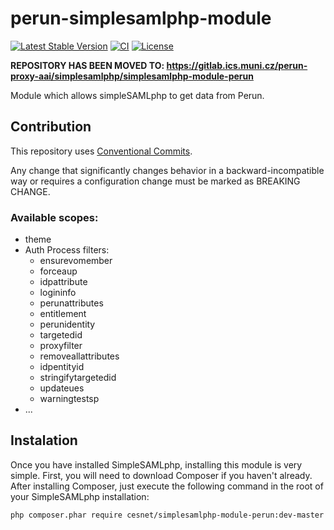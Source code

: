 # perun-simplesamlphp-module
[![Latest Stable Version](https://poser.pugx.org/cesnet/simplesamlphp-module-perun/v/stable)](https://packagist.org/packages/cesnet/simplesamlphp-module-perun)
[![CI](https://github.com/CESNET/perun-simplesamlphp-module/actions/workflows/build_and_check.yml/badge.svg)](https://github.com/CESNET/perun-simplesamlphp-module/actions/workflows/build_and_check.yml)
[![License](https://poser.pugx.org/cesnet/simplesamlphp-module-perun/license)](https://packagist.org/packages/cesnet/simplesamlphp-module-perun)

**REPOSITORY HAS BEEN MOVED TO: https://gitlab.ics.muni.cz/perun-proxy-aai/simplesamlphp/simplesamlphp-module-perun**

Module which allows simpleSAMLphp to get data from Perun.

## Contribution

This repository uses [Conventional Commits](https://www.npmjs.com/package/@commitlint/config-conventional).

Any change that significantly changes behavior in a backward-incompatible way or requires a configuration change must be marked as BREAKING CHANGE.

### Available scopes:
* theme
* Auth Process filters:
    * ensurevomember
    * forceaup
    * idpattribute
    * logininfo
    * perunattributes
    * entitlement
    * perunidentity
    * targetedid
    * proxyfilter
    * removeallattributes
    * idpentityid
    * stringifytargetedid
    * updateues
    * warningtestsp
* ...


## Instalation

Once you have installed SimpleSAMLphp, installing this module is very simple. First, you will need to download Composer if you haven't already. After installing Composer, just execute the following command in the root of your SimpleSAMLphp installation:

`php composer.phar require cesnet/simplesamlphp-module-perun:dev-master`
